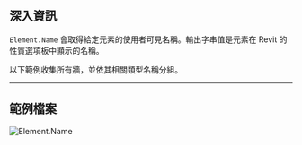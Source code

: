 ## 深入資訊
`Element.Name` 會取得給定元素的使用者可見名稱。輸出字串值是元素在 Revit 的性質選項板中顯示的名稱。

以下範例收集所有牆，並依其相關類型名稱分組。
___
## 範例檔案

![Element.Name](./Revit.Elements.Element.Name_img.jpg)
